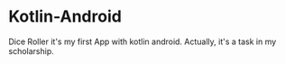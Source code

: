 # Kotlin-Android
Dice Roller
it's my first App with kotlin android.
Actually, it's a task in my scholarship.
